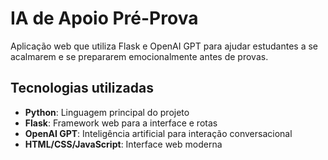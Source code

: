 # IA de Apoio Pré-Prova

Aplicação web que utiliza Flask e OpenAI GPT para ajudar estudantes a se acalmarem e se prepararem emocionalmente antes de provas.

## Tecnologias utilizadas

- **Python**: Linguagem principal do projeto
- **Flask**: Framework web para a interface e rotas
- **OpenAI GPT**: Inteligência artificial para interação conversacional
- **HTML/CSS/JavaScript**: Interface web moderna
